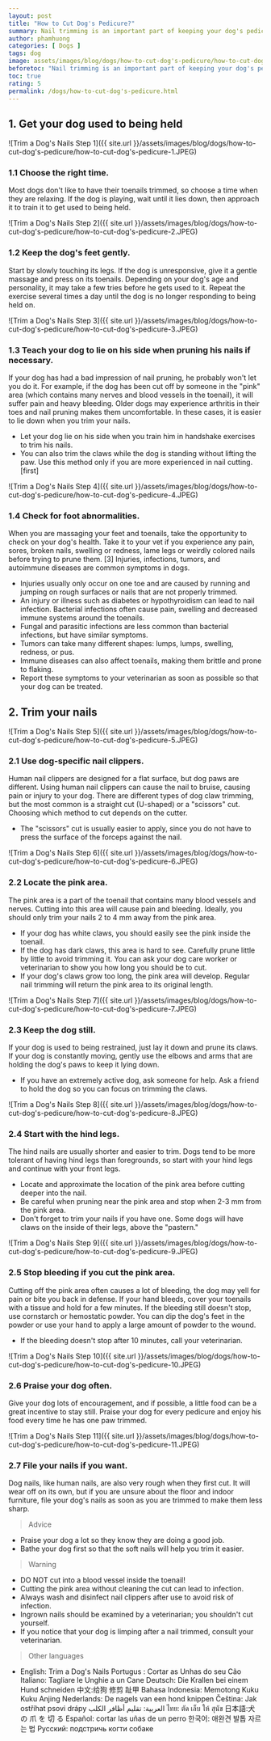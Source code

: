 ```yaml
---
layout: post
title: "How to Cut Dog's Pedicure?"
summary: Nail trimming is an important part of keeping your dog's pedicure neat and clean. This also helps to keep floors and furniture free from scratches. Long toenails can easily break, cause bleeding or can grow back into the foot and cause pain. Too long toenails can also make it difficult to move the dog.
author: phamhuong
categories: [ Dogs ]
tags: dog
image: assets/images/blog/dogs/how-to-cut-dog's-pedicure/how-to-cut-dog's-pedicure-1.JPEG
beforetoc: "Nail trimming is an important part of keeping your dog's pedicure neat and clean. This also helps to keep floors and furniture free from scratches. Long toenails can easily break, cause bleeding or can grow back into the foot and cause pain. Too long toenails can also make it difficult to move the dog."
toc: true
rating: 5
permalink: /dogs/how-to-cut-dog's-pedicure.html
---
```



## 1. Get your dog used to being held

![Trim a Dog's Nails Step 1]({{ site.url }}/assets/images/blog/dogs/how-to-cut-dog's-pedicure/how-to-cut-dog's-pedicure-1.JPEG)

### 1.1 Choose the right time. 

Most dogs don't like to have their toenails trimmed, so choose a time when they are relaxing. If the dog is playing, wait until it lies down, then approach it to train it to get used to being held.

![Trim a Dog's Nails Step 2]({{ site.url }}/assets/images/blog/dogs/how-to-cut-dog's-pedicure/how-to-cut-dog's-pedicure-2.JPEG)

### 1.2 Keep the dog's feet gently. 

Start by slowly touching its legs. If the dog is unresponsive, give it a gentle massage and press on its toenails. Depending on your dog's age and personality, it may take a few tries before he gets used to it. Repeat the exercise several times a day until the dog is no longer responding to being held on.

![Trim a Dog's Nails Step 3]({{ site.url }}/assets/images/blog/dogs/how-to-cut-dog's-pedicure/how-to-cut-dog's-pedicure-3.JPEG)

### 1.3 Teach your dog to lie on his side when pruning his nails if necessary. 

If your dog has had a bad impression of nail pruning, he probably won't let you do it. For example, if the dog has been cut off by someone in the "pink" area (which contains many nerves and blood vessels in the toenail), it will suffer pain and heavy bleeding. Older dogs may experience arthritis in their toes and nail pruning makes them uncomfortable. In these cases, it is easier to lie down when you trim your nails.
- Let your dog lie on his side when you train him in handshake exercises to trim his nails.
- You can also trim the claws while the dog is standing without lifting the paw. Use this method only if you are more experienced in nail cutting. [first]

![Trim a Dog's Nails Step 4]({{ site.url }}/assets/images/blog/dogs/how-to-cut-dog's-pedicure/how-to-cut-dog's-pedicure-4.JPEG)

### 1.4 Check for foot abnormalities.

When you are massaging your feet and toenails, take the opportunity to check on your dog's health. Take it to your vet if you experience any pain, sores, broken nails, swelling or redness, lame legs or weirdly colored nails before trying to prune them. [3] Injuries, infections, tumors, and autoimmune diseases are common symptoms in dogs.
- Injuries usually only occur on one toe and are caused by running and jumping on rough surfaces or nails that are not properly trimmed.
- An injury or illness such as diabetes or hypothyroidism can lead to nail infection. Bacterial infections often cause pain, swelling and decreased immune systems around the toenails.
- Fungal and parasitic infections are less common than bacterial infections, but have similar symptoms.
- Tumors can take many different shapes: lumps, lumps, swelling, redness, or pus.
- Immune diseases can also affect toenails, making them brittle and prone to flaking.
- Report these symptoms to your veterinarian as soon as possible so that your dog can be treated.

## 2. Trim your nails

![Trim a Dog's Nails Step 5]({{ site.url }}/assets/images/blog/dogs/how-to-cut-dog's-pedicure/how-to-cut-dog's-pedicure-5.JPEG)

### 2.1 Use dog-specific nail clippers. 

Human nail clippers are designed for a flat surface, but dog paws are different. Using human nail clippers can cause the nail to bruise, causing pain or injury to your dog. There are different types of dog claw trimming, but the most common is a straight cut (U-shaped) or a "scissors" cut. Choosing which method to cut depends on the cutter.
- The "scissors" cut is usually easier to apply, since you do not have to press the surface of the forceps against the nail.

![Trim a Dog's Nails Step 6]({{ site.url }}/assets/images/blog/dogs/how-to-cut-dog's-pedicure/how-to-cut-dog's-pedicure-6.JPEG)

### 2.2 Locate the pink area. 

The pink area is a part of the toenail that contains many blood vessels and nerves. Cutting into this area will cause pain and bleeding. Ideally, you should only trim your nails 2 to 4 mm away from the pink area.
- If your dog has white claws, you should easily see the pink inside the toenail.
- If the dog has dark claws, this area is hard to see. Carefully prune little by little to avoid trimming it. You can ask your dog care worker or veterinarian to show you how long you should be to cut.
- If your dog's claws grow too long, the pink area will develop. Regular nail trimming will return the pink area to its original length.

![Trim a Dog's Nails Step 7]({{ site.url }}/assets/images/blog/dogs/how-to-cut-dog's-pedicure/how-to-cut-dog's-pedicure-7.JPEG)

### 2.3 Keep the dog still. 

If your dog is used to being restrained, just lay it down and prune its claws. If your dog is constantly moving, gently use the elbows and arms that are holding the dog's paws to keep it lying down.
- If you have an extremely active dog, ask someone for help. Ask a friend to hold the dog so you can focus on trimming the claws.

![Trim a Dog's Nails Step 8]({{ site.url }}/assets/images/blog/dogs/how-to-cut-dog's-pedicure/how-to-cut-dog's-pedicure-8.JPEG)

### 2.4 Start with the hind legs. 

The hind nails are usually shorter and easier to trim. Dogs tend to be more tolerant of having hind legs than foregrounds, so start with your hind legs and continue with your front legs.
- Locate and approximate the location of the pink area before cutting deeper into the nail.
- Be careful when pruning near the pink area and stop when 2-3 mm from the pink area.
- Don't forget to trim your nails if you have one. Some dogs will have claws on the inside of their legs, above the "pastern." 

![Trim a Dog's Nails Step 9]({{ site.url }}/assets/images/blog/dogs/how-to-cut-dog's-pedicure/how-to-cut-dog's-pedicure-9.JPEG)

### 2.5 Stop bleeding if you cut the pink area. 

Cutting off the pink area often causes a lot of bleeding, the dog may yell for pain or bite you back in defense. If your hand bleeds, cover your toenails with a tissue and hold for a few minutes. If the bleeding still doesn't stop, use cornstarch or hemostatic powder. You can dip the dog's feet in the powder or use your hand to apply a large amount of powder to the wound.
- If the bleeding doesn't stop after 10 minutes, call your veterinarian.

![Trim a Dog's Nails Step 10]({{ site.url }}/assets/images/blog/dogs/how-to-cut-dog's-pedicure/how-to-cut-dog's-pedicure-10.JPEG)

### 2.6 Praise your dog often. 

Give your dog lots of encouragement, and if possible, a little food can be a great incentive to stay still. Praise your dog for every pedicure and enjoy his food every time he has one paw trimmed.

![Trim a Dog's Nails Step 11]({{ site.url }}/assets/images/blog/dogs/how-to-cut-dog's-pedicure/how-to-cut-dog's-pedicure-11.JPEG)

### 2.7 File your nails if you want. 

Dog nails, like human nails, are also very rough when they first cut. It will wear off on its own, but if you are unsure about the floor and indoor furniture, file your dog's nails as soon as you are trimmed to make them less sharp.

> Advice
- Praise your dog a lot so they know they are doing a good job.
- Bathe your dog first so that the soft nails will help you trim it easier.

> Warning
- DO NOT cut into a blood vessel inside the toenail!
- Cutting the pink area without cleaning the cut can lead to infection.
- Always wash and disinfect nail clippers after use to avoid risk of infection.
- Ingrown nails should be examined by a veterinarian; you shouldn't cut yourself.
- If you notice that your dog is limping after a nail trimmed, consult your veterinarian.

> Other languages
- English: Trim a Dog's Nails Portugus : Cortar as Unhas do seu Cão Italiano: Tagliare le Unghie a un Cane Deutsch: Die Krallen bei einem Hund schneiden 中文:给狗 修剪 趾甲 Bahasa Indonesia: Memotong Kuku Kuku Anjing Nederlands: De nagels van een hond knippen Čeština: Jak ostříhat psovi drápy العربية: تقليم أظافر الكلب ไทย: ตัด เล็บ ให้ สุนัข 日本語:犬 の 爪 を 切 る Español: cortar las uñas de un perro 한국어: 애완견 발톱 자르는 법 Русский: подстричь когти собаке
